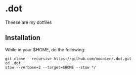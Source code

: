 .dot
====

Theese are my dotfiles


Installation
------------

While in your $HOME, do the following:

    git clone --recursive https://github.com/noonien/.dot.git
    cd .dot
    stow --verbose=2 --target=$HOME --stow */
